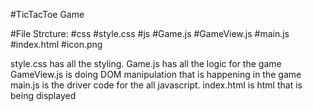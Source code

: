 #TicTacToe Game

#File Strcture:
    #css
        #style.css
    #js
        #Game.js
        #GameView.js
        #main.js
    #index.html
    #icon.png

style.css has all the styling.
Game.js has all the logic for the game
GameView.js is doing DOM manipulation that is happening in the game
main.js is the driver code for the all javascript.
index.html is html that is being displayed
